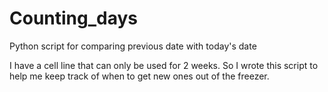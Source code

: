 # Counting_days
Python script for comparing previous date with today's date

I have a cell line that can only be used for 2 weeks.
So I wrote this script to help me keep track of when to get new ones out of the freezer.
